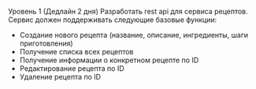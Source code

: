 Уровень 1 (Дедлайн 2 дня)
Разработать rest api для сервиса рецептов. Сервис должен поддерживать следующие базовые функции:
- Создание нового рецепта (название, описание, ингредиенты, шаги приготовления)
- Получение списка всех рецептов
- Получение информации о конкретном рецепте по ID
- Редактирование рецепта по ID
- Удаление рецепта по ID